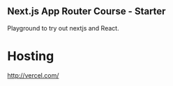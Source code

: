 ## Next.js App Router Course - Starter

Playground to try out nextjs and React.

# Hosting
http://vercel.com/